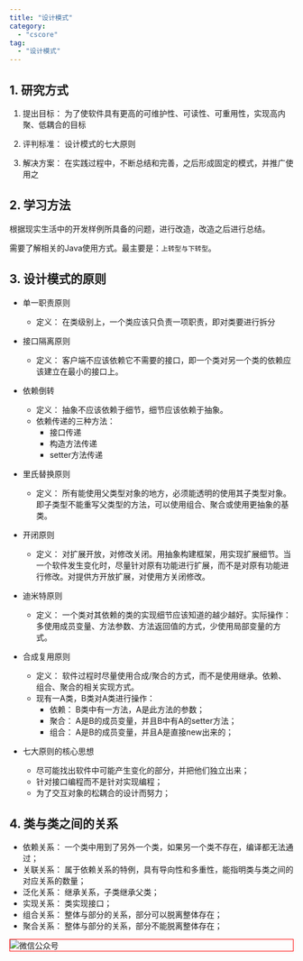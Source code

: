 ```yaml
---
title: "设计模式"
category:
  - "cscore"
tag:
  - "设计模式"
---
```


## 1. 研究方式

1. 提出目标： 为了使软件具有更高的可维护性、可读性、可重用性，实现高内聚、低耦合的目标

2. 评判标准： 设计模式的七大原则

3. 解决方案： 在实践过程中，不断总结和完善，之后形成固定的模式，并推广使用之

## 2. 学习方法

根据现实生活中的开发样例所具备的问题，进行改造，改造之后进行总结。

需要了解相关的Java使用方式。最主要是：`上转型与下转型`。

## 3. 设计模式的原则

- 单一职责原则
  - 定义： 在类级别上，一个类应该只负责一项职责，即对类要进行拆分

- 接口隔离原则
  - 定义： 客户端不应该依赖它不需要的接口，即一个类对另一个类的依赖应该建立在最小的接口上。

- 依赖倒转
  - 定义： 抽象不应该依赖于细节，细节应该依赖于抽象。
  - 依赖传递的三种方法：
    - 接口传递
    - 构造方法传递
    - setter方法传递

- 里氏替换原则
  - 定义： 所有能使用父类型对象的地方，必须能透明的使用其子类型对象。即子类型不能重写父类型的方法，可以使用组合、聚合或使用更抽象的基类。

- 开闭原则
  - 定义： 对扩展开放，对修改关闭。用抽象构建框架，用实现扩展细节。当一个软件发生变化时，尽量针对原有功能进行扩展，而不是对原有功能进行修改。对提供方开放扩展，对使用方关闭修改。

- 迪米特原则
  - 定义： 一个类对其依赖的类的实现细节应该知道的越少越好。实际操作： 多使用成员变量、方法参数、方法返回值的方式，少使用局部变量的方式。

- 合成复用原则
  - 定义： 软件过程时尽量使用合成/聚合的方式，而不是使用继承。依赖、组合、聚合的相关实现方式。
  - 现有一A类，B类对A类进行操作：
    - 依赖： B类中有一方法，A是此方法的参数；
    - 聚合： A是B的成员变量，并且B中有A的setter方法；
    - 组合： A是B的成员变量，并且A是直接new出来的；

- 七大原则的核心思想
  - 尽可能找出软件中可能产生变化的部分，并把他们独立出来；
  - 针对接口编程而不是针对实现编程；
  - 为了交互对象的松耦合的设计而努力；


## 4. 类与类之间的关系

- 依赖关系： 一个类中用到了另外一个类，如果另一个类不存在，编译都无法通过；
- 关联关系： 属于依赖关系的特例，具有导向性和多重性，能指明类与类之间的对应关系的数量；
- 泛化关系： 继承关系，子类继承父类；
- 实现关系： 类实现接口；
- 组合关系： 整体与部分的关系，部分可以脱离整体存在；
- 聚合关系： 整体与部分的关系，部分不能脱离整体存在；


<img style="border:1px red solid; display:block; margin:0 auto;" src="https://tianqingxiaozhu.oss-cn-shenzhen.aliyuncs.com/img/qrcode.jpg" alt="微信公众号" />


